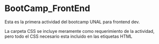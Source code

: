 # BootCamp_FrontEnd

Esta es la primera actividad del bootcamp UNAL para frontend dev.

La carpeta CSS se incluye meramente como requerimiento de la actividad, pero todo el CSS necesario esta incluido en las etiquetas HTML
